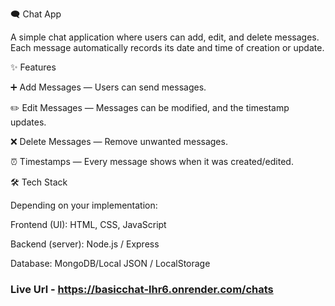 🗨️ Chat App

A simple chat application where users can add, edit, and delete messages. Each message automatically records its date and time of creation or update.

✨ Features

➕ Add Messages — Users can send messages.

✏️ Edit Messages — Messages can be modified, and the timestamp updates.

❌ Delete Messages — Remove unwanted messages.

⏰ Timestamps — Every message shows when it was created/edited.


🛠️ Tech Stack

Depending on your implementation:

Frontend (UI): HTML, CSS, JavaScript

Backend (server): Node.js / Express

Database: MongoDB/Local JSON / LocalStorage



### Live Url - https://basicchat-lhr6.onrender.com/chats

